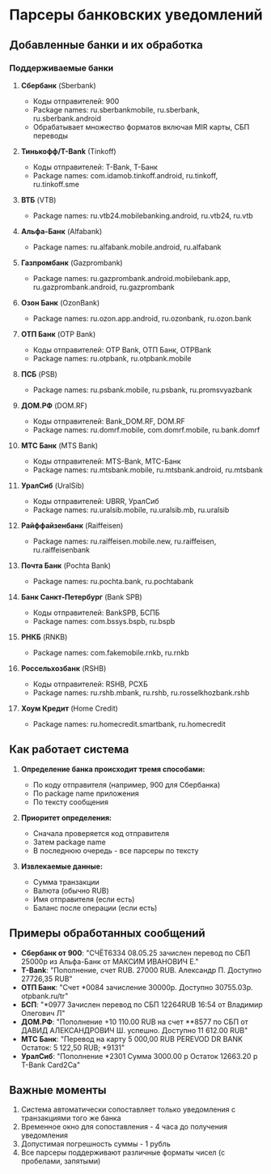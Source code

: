 # Парсеры банковских уведомлений

## Добавленные банки и их обработка

### Поддерживаемые банки

1. **Сбербанк** (Sberbank)
   - Коды отправителей: 900
   - Package names: ru.sberbankmobile, ru.sberbank, ru.sberbank.android
   - Обрабатывает множество форматов включая MIR карты, СБП переводы

2. **Тинькофф/T-Bank** (Tinkoff)
   - Коды отправителей: T-Bank, Т-Банк
   - Package names: com.idamob.tinkoff.android, ru.tinkoff, ru.tinkoff.sme

3. **ВТБ** (VTB)
   - Package names: ru.vtb24.mobilebanking.android, ru.vtb24, ru.vtb

4. **Альфа-Банк** (Alfabank)
   - Package names: ru.alfabank.mobile.android, ru.alfabank

5. **Газпромбанк** (Gazprombank)
   - Package names: ru.gazprombank.android.mobilebank.app, ru.gazprombank.android, ru.gazprombank

6. **Озон Банк** (OzonBank)
   - Package names: ru.ozon.app.android, ru.ozonbank, ru.ozon.bank

7. **ОТП Банк** (OTP Bank)
   - Коды отправителей: OTP Bank, ОТП Банк, OTPBank
   - Package names: ru.otpbank, ru.otpbank.mobile

8. **ПСБ** (PSB)
   - Package names: ru.psbank.mobile, ru.psbank, ru.promsvyazbank

9. **ДОМ.РФ** (DOM.RF)
   - Коды отправителей: Bank_DOM.RF, DOM.RF
   - Package names: ru.domrf.mobile, com.domrf.mobile, ru.bank.domrf

10. **МТС Банк** (MTS Bank)
    - Коды отправителей: MTS-Bank, МТС-Банк
    - Package names: ru.mtsbank.mobile, ru.mtsbank.android, ru.mtsbank

11. **УралСиб** (UralSib)
    - Коды отправителей: UBRR, УралСиб
    - Package names: ru.uralsib.mobile, ru.uralsib.mb, ru.uralsib

12. **Райффайзенбанк** (Raiffeisen)
    - Package names: ru.raiffeisen.mobile.new, ru.raiffeisen, ru.raiffeisenbank

13. **Почта Банк** (Pochta Bank)
    - Package names: ru.pochta.bank, ru.pochtabank

14. **Банк Санкт-Петербург** (Bank SPB)
    - Коды отправителей: BankSPB, БСПБ
    - Package names: com.bssys.bspb, ru.bspb

15. **РНКБ** (RNKB)
    - Package names: com.fakemobile.rnkb, ru.rnkb

16. **Россельхозбанк** (RSHB)
    - Коды отправителей: RSHB, РСХБ
    - Package names: ru.rshb.mbank, ru.rshb, ru.rosselkhozbank.rshb

17. **Хоум Кредит** (Home Credit)
    - Package names: ru.homecredit.smartbank, ru.homecredit

## Как работает система

1. **Определение банка происходит тремя способами:**
   - По коду отправителя (например, 900 для Сбербанка)
   - По package name приложения
   - По тексту сообщения

2. **Приоритет определения:**
   - Сначала проверяется код отправителя
   - Затем package name
   - В последнюю очередь - все парсеры по тексту

3. **Извлекаемые данные:**
   - Сумма транзакции
   - Валюта (обычно RUB)
   - Имя отправителя (если есть)
   - Баланс после операции (если есть)

## Примеры обработанных сообщений

- **Сбербанк от 900**: "СЧЁТ6334 08.05.25 зачислен перевод по СБП 25000р из Альфа-Банк от МАКСИМ ИВАНОВИЧ Е."
- **T-Bank**: "Пополнение, счет RUB. 27000 RUB. Александр П. Доступно 27726,35 RUB"
- **ОТП Банк**: "Счет *0084 зачисление 30000р. Доступно 30755.03р. otpbank.ru/tr"
- **БСП**: "*0977 Зачислен перевод по СБП 12264RUB 16:54 от Владимир Олегович Л"
- **ДОМ.РФ**: "Пополнение +10 110.00 RUB на счет **8577 по СБП от ДАВИД АЛЕКСАНДРОВИЧ Ш. успешно. Доступно 11 612.00 RUB"
- **МТС Банк**: "Перевод на карту 5 000,00 RUB PEREVOD DR BANK Остаток: 5 122,50 RUB; *9131"
- **УралСиб**: "Пополнение *2301 Сумма 3000.00 р Остаток 12663.20 р T-Bank Card2Ca"

## Важные моменты

1. Система автоматически сопоставляет только уведомления с транзакциями того же банка
2. Временное окно для сопоставления - 4 часа до получения уведомления
3. Допустимая погрешность суммы - 1 рубль
4. Все парсеры поддерживают различные форматы чисел (с пробелами, запятыми)